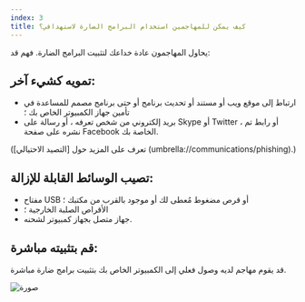 ```yaml
---
index: 3
title: كيف يمكن للمهاجمين استخدام البرامج الضارة لاستهدافي؟
---
```

يحاول المهاجمون عادة خداعك لتثبيت البرامج الضارة. فهم قد:

## تمويه كشيء آخر:

*   ارتباط إلى موقع ويب أو مستند أو تحديث برنامج أو حتى برنامج مصمم للمساعدة في تأمين جهاز الكمبيوتر الخاص بك ؛
*   بريد إلكتروني من شخص تعرفه ، أو رسالة على Skype أو Twitter ، أو رابط تم نشره على صفحة Facebook الخاصة بك.

(تعرف على المزيد حول [التصيد الاحتيالي] (umbrella://communications/phishing).)

## تصيب الوسائط القابلة للإزالة:

*   مفتاح USB أو قرص مضغوط مُعطى لك أو موجود بالقرب من مكتبك ؛
*   الأقراص الصلبة الخارجية ؛
*   جهاز متصل بجهاز كمبيوتر لشحنه.

## قم بتثبيته مباشرة:

قد يقوم مهاجم لديه وصول فعلي إلى الكمبيوتر الخاص بك بتثبيت برامج ضارة مباشرة.

![صورة](malware3.png)